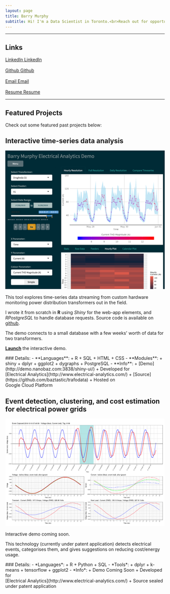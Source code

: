 ```yaml
---
layout: page
title: Barry Murphy
subtitle: Hi! I'm a Data Scientist in Toronto.<br>Reach out for opportunities!
---
```


---
## Links

<div class="row">
  <div class="col-md-3">
  <a href="https://www.linkedin.com/in/barryemurphy"
  class="btn btn-social-icon btn-linkedin" title="LinkedIn">
  <span class="fa fa-fw fa-linkedin" aria-hidden="true"></span>
  <span class="sr-only">LinkedIn</span>
  </a> <a href="https://www.linkedin.com/in/barryemurphy">LinkedIn</a><br>&nbsp;
  </div>
  <div class="col-md-3">
  <a href="https://github.com/baztastic"
  class="btn btn-social-icon btn-github" title="Github">
  <span class="fa fa-fw fa-github" aria-hidden="true"></span>
  <span class="sr-only">Github</span>
  </a> <a href="https://github.com/baztastic">Github</a><br>&nbsp;
  </div>
  <div class="col-md-3">
  <a href="mailto:barryemurphy3@gmail.com"
  class="btn btn-social-icon btn-google" title="Email">
  <span class="fa fa-fw fa-envelope" aria-hidden="true"></span>
  <span class="sr-only">Email</span>
  </a> <a href="mailto:barryemurphy3@gmail.com">Email</a><br>&nbsp;
  </div>
  <div class="col-md-3">
  <a href="resume"
  class="btn btn-social-icon btn-dropbox" title="Resume">
  <span class="fa fa-fw fa-file" aria-hidden="true">
  </span><span class="sr-only">Resume</span>
  </a> <a href="resume">Resume</a>
  </div>
</div>

---
## Featured Projects

<!-- ### UNDER CONSTRUCTION
 -->
Check out some featured past projects below:

## Interactive time-series data analysis
[![Interactive time-series data analysis](img/ea-demo.png)](http://demo.nanobaz.com:3838/shiny-ui/)

<div class="row">
  <div class="col-md-6" markdown="1">
  This tool explores time-series data streaming from custom hardware monitoring power distribution transformers out in the field.

  I wrote it from scratch in **R** using *Shiny* for the web-app elements, and *RPostgreSQL* to handle database requests. Source code is available on [github](https://github.com/baztastic/trafodata).

  The demo connects to a small database with a few weeks' worth of data for two transformers.

  [**Launch**](http://demo.nanobaz.com:3838/shiny-ui/) the interactive demo.
  </div>
  <div class="col-md-5" markdown="1">
### Details:  
  - **Languages**: 
    + R
    + SQL
    + HTML
    + CSS
  - **Modules**: 
    + shiny
    + dplyr
    + ggplot2
    + dygraphs
    + PostgreSQL
  - **Info**: 
    + [Demo](http://demo.nanobaz.com:3838/shiny-ui/)
    + Developed for <br>[Electrical Analytics](http://www.electrical-analytics.com/)
    + [Source](https://github.com/baztastic/trafodata)
    + Hosted on <br>Google Cloud Platform
  </div>
</div>

## Event detection, clustering, and cost estimation for electrical power grids
![Event detection](img/nilm-demo.png)

<div class="row">
  <div class="col-md-6" markdown="1">
  Interactive demo coming soon.

  This technology (currently under patent application) detects electrical events, categorises them, and gives suggestions on reducing cost/energy usage.
  <!-- Click image for interactive demo -->
  </div>
  <div class="col-md-5" markdown="1">
### Details:  
  - *Languages*: 
    + R
    + Python
    + SQL
  - *Tools*: 
    + dplyr
    + k-means
    + tensorflow
    + ggplot2
  - *Info*: 
    + Demo Coming Soon
    + Developed for <br>[Electrical Analytics](http://www.electrical-analytics.com/)
    + Source sealed under patent application
  </div>
</div>


<!--   1. Real-time sensor data analysis and UI
  * Languages: Python, C
  * Tools: pyserial, matplotlib
  * Under the hood: [source](https://github.com/baztastic/vreader), [writeup](https://baztastic.github.io/vreader), technology sealed under patent application
  1. Art installation representing data on public bike infrastructure
  * Languages: Python, ActionScript, HTML, CSS
  * Tools: beautifulsoup, matplotlib, Adobe Flash, Photoshop, Mathematica
  * Under the hood: [source](https://github.com/baztastic/dublinbikes)
  1. Quantum mechanical simulation of scanning tunneling microscope
  * Languages: C, LaTeX
  * Tools: first principles model based on Green's functions
  * Under the hood: [source](https://github.com/baztastic/stm), [writeup](https://baztastic.github.io/stm) -->
